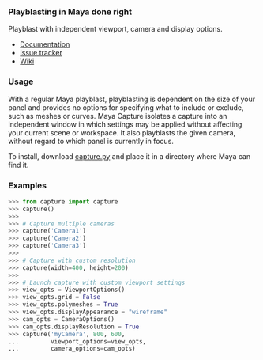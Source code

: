 ### Playblasting in Maya done right

Playblast with independent viewport, camera and display options.

- [Documentation][docs]
- [Issue tracker][issues]
- [Wiki][]

[issues]: https://github.com/mottosso/maya-capture/issues
[wiki]: https://github.com/mottosso/maya-capture/wiki
[docs]: http://maya-capture.readthedocs.org

### Usage

With a regular Maya playblast, playblasting is dependent on
the size of your panel and provides no options for specifying
what to include or exclude, such as meshes or curves. Maya
Capture isolates a capture into an independent window in which
settings may be applied without affecting your current scene or
workspace. It also playblasts the given camera, without regard
to which panel is currently in focus.

To install, download [capture.py][] and place it in a directory where Maya can find it.

[capture.py]: https://raw.githubusercontent.com/mottosso/maya-capture/master/capture.py

### Examples

```python
>>> from capture import capture
>>> capture()
>>> 
>>> # Capture multiple cameras
>>> capture('Camera1')
>>> capture('Camera2')
>>> capture('Camera3')
>>> 
>>> # Capture with custom resolution
>>> capture(width=400, height=200)
>>> 
>>> # Launch capture with custom viewport settings
>>> view_opts = ViewportOptions()
>>> view_opts.grid = False
>>> view_opts.polymeshes = True
>>> view_opts.displayAppearance = "wireframe"
>>> cam_opts = CameraOptions()
>>> cam_opts.displayResolution = True
>>> capture('myCamera', 800, 600,
...         viewport_options=view_opts,
...         camera_options=cam_opts)
```
